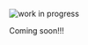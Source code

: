 ![work in progress](/assets/wip.png)

Coming soon!!!

<!-- crypto, payment masking, wallets (walletscrutiny, hardware wallets) tools etc. -->
